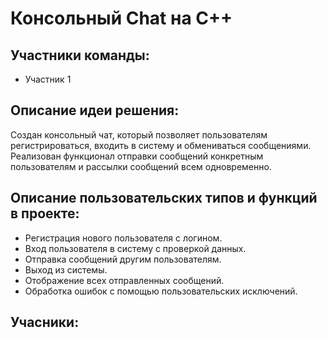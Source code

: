 # Консольный Chat на C++
## Участники команды:
- Участник 1
## Описание идеи решения:
Создан консольный чат, который позволяет пользователям регистрироваться, входить в систему и обмениваться сообщениями. Реализован функционал отправки сообщений конкретным пользователям и рассылки сообщений всем одновременно.
## Описание пользовательских типов и функций в проекте:
- Регистрация нового пользователя с логином.
- Вход пользователя в систему с проверкой данных.
- Отправка сообщений другим пользователям.
- Выход из системы.
- Отображение всех отправленных сообщений.
- Обработка ошибок с помощью пользовательских исключений.
## Учасники:
